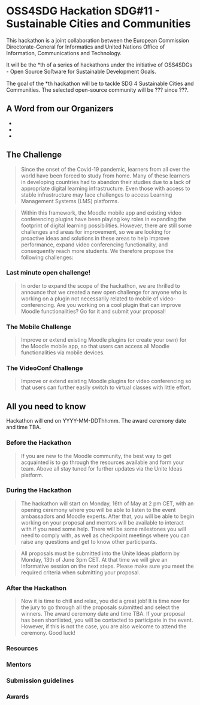 # OSS4SDG Hackation SDG#11 - Sustainable Cities and Communities
This hackathon is a joint collaboration between the European
Commission Directorate-General for Informatics and United Nations
Office of Information, Communications and Technology.

It will be the *th of a series of hackathons under the initiative of 
OSS4SDGs - Open Source Soﬅware for Sustainable Development Goals.

The goal of the *th hackathon will be to tackle SDG 4 Sustainable Cities and Communities. 
The selected open-source community will be ??? since ???.

## A Word from our Organizers
-
-
-

## The Challenge
>Since the onset of the Covid-19 pandemic, learners from all over the world have been forced to study from home. Many of these learners in developing countries had to abandon their studies due to a lack of appropriate digital learning infrastructure. Even those with access to stable infrastructure may face challenges to access Learning Management Systems (LMS) platforms.

>Within this framework, the Moodle mobile app and existing video conferencing plugins have been playing key roles in expanding the footprint of digital learning possibilities. However, there are still some challenges and areas for improvement, so we are looking for proactive ideas and solutions in these areas to help improve performance, expand video conferencing functionality, and consequently reach more students. We therefore propose the following challenges:

### Last minute open challenge!
>In order to expand the scope of the hackathon, we are thrilled to announce that we created a new open challenge for anyone who is working on a plugin not necessarily related to mobile of video-conferencing. Are you working on a cool plugin that can improve Moodle functionalities? Go for it and submit your proposal!

### The Mobile Challenge
>Improve or extend existing Moodle plugins (or create your own) for the Moodle mobile app, so that users can access all Moodle functionalities via mobile devices.
 
### The VideoConf Challenge
>Improve or extend existing Moodle plugins for video conferencing so that users can further easily switch to virtual classes with little effort.

## All you need to know
Hackathon will end on YYYY-MM-DDThh:mm.
The award ceremony date and time TBA.

### Before the Hackathon
>If you are new to the Moodle community, the best way to get acquainted is to go through the resources available and form your team. Above all stay tuned for further updates via the Unite Ideas platform.

### During the Hackathon
>The hackathon will start on Monday, 16th of May at 2 pm CET, with an opening ceremony where you will be able to listen to the event ambassadors and Moodle experts. After that, you will be able to begin working on your proposal and mentors will be available to interact with if you need some help. There will be some milestones you will need to comply with, as well as checkpoint meetings where you can raise any questions and get to know other participants.

>All proposals must be submitted into the Unite Ideas platform by Monday, 13th of June 3pm CET. At that time we will give an informative session on the next steps. Please make sure you meet the required criteria when submitting your proposal.

### After the Hackathon
>Now it is time to chill and relax, you did a great job! It is time now for the jury to go through all the proposals submitted and select the winners. The award ceremony date and time TBA. If your proposal has been shortlisted, you will be contacted to participate in the event. However, if this is not the case, you are also welcome to attend the ceremony. Good luck!

### Resources

### Mentors

### Submission guidelines

### Awards
